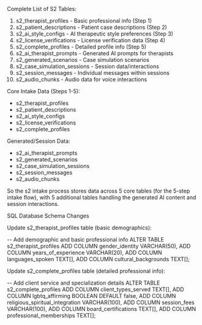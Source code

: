   Complete List of S2 Tables:

  1. s2_therapist_profiles - Basic professional info (Step 1)
  2. s2_patient_descriptions - Patient case descriptions (Step 2)
  3. s2_ai_style_configs - AI therapeutic style preferences (Step 3)
  4. s2_license_verifications - License verification data (Step 4)
  5. s2_complete_profiles - Detailed profile info (Step 5)
  6. s2_ai_therapist_prompts - Generated AI prompts for therapists
  7. s2_generated_scenarios - Case simulation scenarios
  8. s2_case_simulation_sessions - Session data/interactions
  9. s2_session_messages - Individual messages within sessions
  10. s2_audio_chunks - Audio data for voice interactions

  Core Intake Data (Steps 1-5):

  - s2_therapist_profiles
  - s2_patient_descriptions
  - s2_ai_style_configs
  - s2_license_verifications
  - s2_complete_profiles

  Generated/Session Data:

  - s2_ai_therapist_prompts
  - s2_generated_scenarios
  - s2_case_simulation_sessions
  - s2_session_messages
  - s2_audio_chunks

  So the s2 intake process stores data across 5 core tables (for the 5-step intake flow), with 5 additional 
  tables handling the generated AI content and session interactions.

   SQL Database Schema Changes

  Update s2_therapist_profiles table (basic demographics):

  -- Add demographic and basic professional info
  ALTER TABLE s2_therapist_profiles
  ADD COLUMN gender_identity VARCHAR(50),
  ADD COLUMN years_of_experience VARCHAR(20),
  ADD COLUMN languages_spoken TEXT[],
  ADD COLUMN cultural_backgrounds TEXT[];

  Update s2_complete_profiles table (detailed professional info):

  -- Add client service and specialization details
  ALTER TABLE s2_complete_profiles
  ADD COLUMN client_types_served TEXT[],
  ADD COLUMN lgbtq_affirming BOOLEAN DEFAULT false,
  ADD COLUMN religious_spiritual_integration VARCHAR(100),
  ADD COLUMN session_fees VARCHAR(100),
  ADD COLUMN board_certifications TEXT[],
  ADD COLUMN professional_memberships TEXT[];